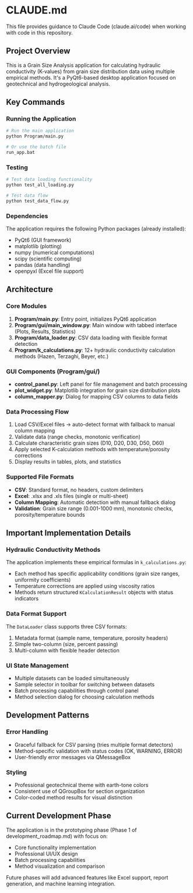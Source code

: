 # CLAUDE.md

This file provides guidance to Claude Code (claude.ai/code) when working with code in this repository.

## Project Overview

This is a Grain Size Analysis application for calculating hydraulic conductivity (K-values) from grain size distribution data using multiple empirical methods. It's a PyQt6-based desktop application focused on geotechnical and hydrogeological analysis.

## Key Commands

### Running the Application
```bash
# Run the main application
python Program/main.py

# Or use the batch file
run_app.bat
```

### Testing
```bash
# Test data loading functionality
python test_all_loading.py

# Test data flow
python test_data_flow.py
```

### Dependencies
The application requires the following Python packages (already installed):
- PyQt6 (GUI framework)
- matplotlib (plotting)
- numpy (numerical computations)
- scipy (scientific computing)
- pandas (data handling)
- openpyxl (Excel file support)

## Architecture

### Core Modules

1. **Program/main.py**: Entry point, initializes PyQt6 application
2. **Program/gui/main_window.py**: Main window with tabbed interface (Plots, Results, Statistics)
3. **Program/data_loader.py**: CSV data loading with flexible format detection
4. **Program/k_calculations.py**: 12+ hydraulic conductivity calculation methods (Hazen, Terzaghi, Beyer, etc.)

### GUI Components (Program/gui/)
- **control_panel.py**: Left panel for file management and batch processing
- **plot_widget.py**: Matplotlib integration for grain size distribution plots
- **column_mapper.py**: Dialog for mapping CSV columns to data fields

### Data Processing Flow
1. Load CSV/Excel files → auto-detect format with fallback to manual column mapping
2. Validate data (range checks, monotonic verification)
3. Calculate characteristic grain sizes (D10, D20, D30, D50, D60)
4. Apply selected K-calculation methods with temperature/porosity corrections
5. Display results in tables, plots, and statistics

### Supported File Formats
- **CSV**: Standard format, no headers, custom delimiters
- **Excel**: .xlsx and .xls files (single or multi-sheet)
- **Column Mapping**: Automatic detection with manual fallback dialog
- **Validation**: Grain size range (0.001-1000 mm), monotonic checks, porosity/temperature bounds

## Important Implementation Details

### Hydraulic Conductivity Methods
The application implements these empirical formulas in `k_calculations.py`:
- Each method has specific applicability conditions (grain size ranges, uniformity coefficients)
- Temperature corrections are applied using viscosity ratios
- Methods return structured `KCalculationResult` objects with status indicators

### Data Format Support
The `DataLoader` class supports three CSV formats:
1. Metadata format (sample name, temperature, porosity headers)
2. Simple two-column (size, percent passing)
3. Multi-column with flexible header detection

### UI State Management
- Multiple datasets can be loaded simultaneously
- Sample selector in toolbar for switching between datasets
- Batch processing capabilities through control panel
- Method selection dialog for choosing calculation methods

## Development Patterns

### Error Handling
- Graceful fallback for CSV parsing (tries multiple format detectors)
- Method-specific validation with status codes (OK, WARNING, ERROR)
- User-friendly error messages via QMessageBox

### Styling
- Professional geotechnical theme with earth-tone colors
- Consistent use of QGroupBox for section organization
- Color-coded method results for visual distinction

## Current Development Phase

The application is in the prototyping phase (Phase 1 of development_roadmap.md) with focus on:
- Core functionality implementation
- Professional UI/UX design
- Batch processing capabilities
- Method visualization and comparison

Future phases will add advanced features like Excel support, report generation, and machine learning integration.